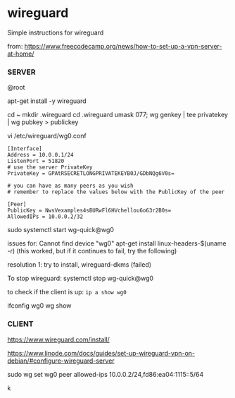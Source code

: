 # wireguard
Simple instructions for wireguard

from: https://www.freecodecamp.org/news/how-to-set-up-a-vpn-server-at-home/

### SERVER
@root

apt-get install -y wireguard

cd ~
mkdir .wireguard
cd .wireguard
umask 077; wg genkey | tee privatekey | wg pubkey > publickey

vi /etc/wireguard/wg0.conf

```
[Interface]
Address = 10.0.0.1/24
ListenPort = 51820
# use the server PrivateKey
PrivateKey = GPAtRSECRETLONGPRIVATEKEYB0J/GDbNQg6V0s=

# you can have as many peers as you wish
# remember to replace the values below with the PublicKey of the peer

[Peer]
PublicKey = NwsVexamples4sBURwFl6HVchellou6o63r2B0s=
AllowedIPs = 10.0.0.2/32
```


sudo systemctl start wg-quick@wg0

issues for: Cannot find device "wg0"
apt-get install linux-headers-$(uname -r)
(this worked, but if it continues to fail, try the following) 

resolution 1: try to install, wireguard-dkms (failed)


To stop wireguard: systemctl stop wg-quick@wg0

to check if the client is up:
	`ip a show wg0`

ifconfig wg0
wg show

### CLIENT

https://www.wireguard.com/install/

https://www.linode.com/docs/guides/set-up-wireguard-vpn-on-debian/#configure-wireguard-server

sudo wg set wg0 peer <Client Public Key> allowed-ips 10.0.0.2/24,fd86:ea04:1115::5/64


k
